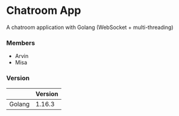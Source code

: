 # Chatroom App

A chatroom application with Golang (WebSocket + multi-threading)


### Members
- Arvin
- Misa

### Version

|        | Version |
| ------ | ------- |
| Golang | 1.16.3  |

